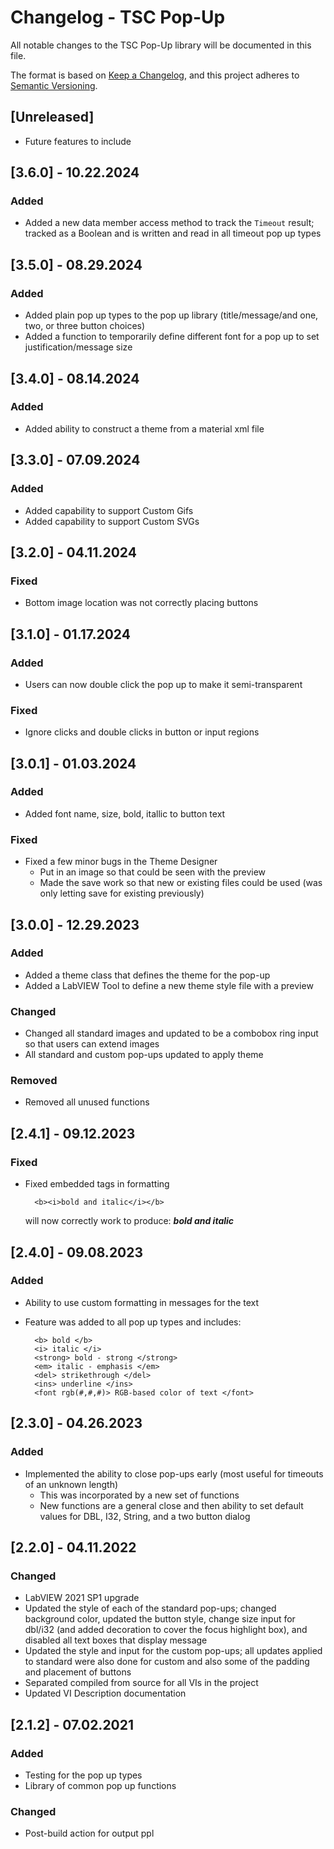 # Changelog - TSC Pop-Up
All notable changes to the TSC Pop-Up library will be documented in this file.

The format is based on [Keep a Changelog](https://keepachangelog.com/en/1.0.0/),
and this project adheres to [Semantic Versioning](https://semver.org/spec/v2.0.0.html).

## [Unreleased]
- Future features to include

## [3.6.0] - 10.22.2024
### Added
- Added a new data member access method to track the `Timeout` result; tracked as a Boolean and is written and read in all timeout pop up types

## [3.5.0] - 08.29.2024
### Added
- Added plain pop up types to the pop up library (title/message/and one, two, or three button choices)
- Added a function to temporarily define different font for a pop up to set justification/message size

## [3.4.0] - 08.14.2024
### Added
- Added ability to construct a theme from a material xml file

## [3.3.0] - 07.09.2024
### Added
- Added capability to support Custom Gifs
- Added capability to support Custom SVGs

## [3.2.0] - 04.11.2024
### Fixed
- Bottom image location was not correctly placing buttons

## [3.1.0] - 01.17.2024
### Added
- Users can now double click the pop up to make it semi-transparent

### Fixed
- Ignore clicks and double clicks in button or input regions

## [3.0.1] - 01.03.2024
### Added
- Added font name, size, bold, itallic to button text

### Fixed
- Fixed a few minor bugs in the Theme Designer 
    - Put in an image so that could be seen with the preview
    - Made the save work so that new or existing files could be used (was only letting save for existing previously)

## [3.0.0] - 12.29.2023
### Added
- Added a theme class that defines the theme for the pop-up
- Added a LabVIEW Tool to define a new theme style file with a preview

### Changed
- Changed all standard images and updated to be a combobox ring input so that users can extend images
- All standard and custom pop-ups updated to apply theme

### Removed
- Removed all unused functions

## [2.4.1] - 09.12.2023
### Fixed
- Fixed embedded tags in formatting 

        <b><i>bold and italic</i></b>

  will now correctly work to produce: ***bold and italic***

## [2.4.0] - 09.08.2023
### Added
- Ability to use custom formatting in messages for the text
- Feature was added to all pop up types and includes:
    
        <b> bold </b>
        <i> italic </i>
        <strong> bold - strong </strong>
        <em> italic - emphasis </em>
        <del> strikethrough </del>
        <ins> underline </ins>
        <font rgb(#,#,#)> RGB-based color of text </font>

## [2.3.0] - 04.26.2023
### Added
- Implemented the ability to close pop-ups early (most useful for timeouts of an unknown length)
  - This was incorporated by a new set of functions
  - New functions are a general close and then ability to set default values for DBL, I32, String, and a two button dialog

## [2.2.0] - 04.11.2022
### Changed
- LabVIEW 2021 SP1 upgrade
- Updated the style of each of the standard pop-ups; changed background color, updated the button style, change size input for dbl/i32 (and added decoration to cover the focus highlight box), and disabled all text boxes that display message
- Updated the style and input for the custom pop-ups; all updates applied to standard were also done for custom and also some of the padding and placement of buttons
- Separated compiled from source for all VIs in the project
- Updated VI Description documentation

## [2.1.2] - 07.02.2021
### Added
- Testing for the pop up types
- Library of common pop up functions

### Changed
- Post-build action for output ppl